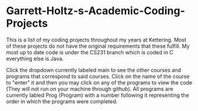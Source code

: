 # Garrett-Holtz-s-Academic-Coding-Projects
This is a list of my coding projects throughout my years at Kettering. Most of these projects do not have the original requirements that these fulfill.
My most up to date code is under the CS231 branch which is coded in C everything else is Java.

Click the dropdown currently labeled main to see the other courses and programs that correspond to said courses. Click on the name of the course to "enter" it and then you may click on any of the programs to view the code (They will not run on your machine through github). All programs are currently labled Prog (Program) with a number following it representing the order in which the programs were completed. 

